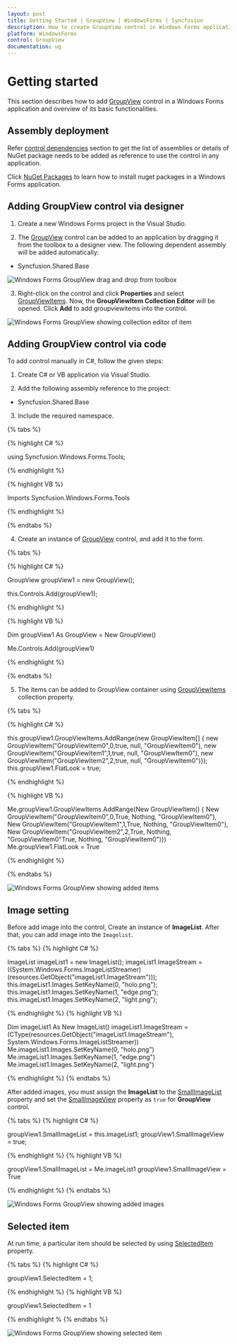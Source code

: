 ```yaml
---
layout: post
title: Getting Started | GroupView | WindowsForms | Syncfusion
description: How to create GroupView control in Windows Forms application.
platform: WindowsForms
control: GroupView
documentation: ug
---
```

# Getting started

This section describes how to add [GroupView](https://help.syncfusion.com/cr/cref_files/windowsforms/Syncfusion.Shared.Base~Syncfusion.Windows.Forms.Tools.GroupView.html) control in a Windows Forms application and overview of its basic functionalities.

## Assembly deployment

Refer [control dependencies](https://help.syncfusion.com/windowsforms/control-dependencies#groupview) section to get the list of assemblies or details of NuGet package needs to be added as reference to use the control in any application.
 
Click [NuGet Packages](https://help.syncfusion.com/windowsforms/visual-studio-integration/nuget-packages) to learn how to install nuget packages in a Windows Forms application.

## Adding GroupView control via designer

1) Create a new Windows Forms project in the Visual Studio.

2) The [GroupView](https://help.syncfusion.com/cr/windowsforms/Syncfusion.Shared.Base~Syncfusion.Windows.Forms.Tools.GroupView.html) control can be added to an application by dragging it from the toolbox to a designer view. The following dependent assembly will be added automatically:

* Syncfusion.Shared.Base

![Windows Forms GroupView drag and drop from toolbox](Overview_images/GroupView_img1.png)

3) Right-click on the control and click **Properties** and select [GroupViewItems](https://help.syncfusion.com/cr/cref_files/windowsforms/Syncfusion.Shared.Base~Syncfusion.Windows.Forms.Tools.GroupView~GroupViewItems.html). Now, the **GroupViewItem Collection Editor** will be opened. Click **Add** to add groupviewitems into the control.

![Windows Forms GroupView showing collection editor of item](GettingStarted_images/GroupView_collectioneditor.png)

## Adding GroupView control via code

To add control manually in C#, follow the given steps:

1) Create C# or VB application via Visual Studio.

2) Add the following assembly reference to the project:

* Syncfusion.Shared.Base

3) Include the required namespace.

{% tabs %}

{% highlight C# %}

using Syncfusion.Windows.Forms.Tools;

{% endhighlight  %}

{% highlight VB %}

Imports Syncfusion.Windows.Forms.Tools

{% endhighlight  %}

{% endtabs %} 

4) Create an instance of [GroupView](https://help.syncfusion.com/cr/windowsforms/Syncfusion.Shared.Base~Syncfusion.Windows.Forms.Tools.GroupView.html) control, and add it to the form.

{% tabs %}

{% highlight C# %}

GroupView groupView1 = new GroupView();

this.Controls.Add(groupView1);

{% endhighlight %}

{% highlight VB %}

Dim groupView1 As GroupView = New GroupView()

Me.Controls.Add(groupView1)

{% endhighlight %}

{% endtabs %}

5) The items can be added to GroupView container using [GroupViewItems](https://help.syncfusion.com/cr/cref_files/windowsforms/Syncfusion.Shared.Base~Syncfusion.Windows.Forms.Tools.GroupView~GroupViewItems.html) collection property.

{% tabs %}

{% highlight C# %}

this.groupView1.GroupViewItems.AddRange(new GroupViewItem[] {
            new GroupViewItem("GroupViewItem0",0,true, null, "GroupViewItem0"),
            new GroupViewItem("GroupViewItem1",1,true, null, "GroupViewItem0"),
            new GroupViewItem("GroupViewItem2",2,true, null, "GroupViewItem0")});
this.groupView1.FlatLook = true;

{% endhighlight %}

{% highlight VB %}

Me.groupView1.GroupViewItems.AddRange(New GroupViewItem() { 
            New GroupViewItem("GroupViewItem0",0,True, Nothing, "GroupViewItem0"), 
            New GroupViewItem("GroupViewItem1",1,True, Nothing, "GroupViewItem0"), 
            New GroupViewItem("GroupViewItem2",2,True, Nothing, "GroupViewItem0"True, Nothing, "GroupViewItem0")})
Me.groupView1.FlatLook = True

{% endhighlight %}

{% endtabs %}

![Windows Forms GroupView showing added items](GettingStarted_images/GroupView_items.png)

## Image setting

Before add image into the control, Create an instance of **ImageList**. After that, you can add image into the `Imagelist`.

{% tabs %}
{% highlight C# %}

ImageList imageList1 = new ImageList();
imageList1.ImageStream = ((System.Windows.Forms.ImageListStreamer)(resources.GetObject("imageList1.ImageStream")));
this.imageList1.Images.SetKeyName(0, "holo.png");
this.imageList1.Images.SetKeyName(1, "edge.png");
this.imageList1.Images.SetKeyName(2, "light.png");

{% endhighlight %}
{% highlight VB %}

Dim imageList1 As New ImageList()
imageList1.ImageStream = (CType(resources.GetObject("imageList1.ImageStream"), System.Windows.Forms.ImageListStreamer))
Me.imageList1.Images.SetKeyName(0, "holo.png")
Me.imageList1.Images.SetKeyName(1, "edge.png")
Me.imageList1.Images.SetKeyName(2, "light.png")

{% endhighlight %}
{% endtabs %}

After added images, you must assign the **ImageList** to the [SmallImageList](https://help.syncfusion.com/cr/windowsforms/Syncfusion.Shared.Base~Syncfusion.Windows.Forms.Tools.GroupView~SmallImageList.html) property and set the [SmallImageView](https://help.syncfusion.com/cr/windowsforms/Syncfusion.Shared.Base~Syncfusion.Windows.Forms.Tools.GroupView~SmallImageView.html) property as `true` for **GroupView** control.

{% tabs %}
{% highlight C# %}

groupView1.SmallImageList = this.imageList1;
groupView1.SmallImageView = true;

{% endhighlight %}
{% highlight VB %}

groupView1.SmallImageList = Me.imageList1
groupView1.SmallImageView = True

{% endhighlight %}
{% endtabs %}

![Windows Forms GroupView showing added images](GettingStarted_images/GroupView_images.png)

## Selected item

At run time, a particular item should be selected by using [SelectedItem](https://help.syncfusion.com/cr/windowsforms/Syncfusion.Shared.Base~Syncfusion.Windows.Forms.Tools.GroupView~SelectedItem.html) property.

{% tabs %}
{% highlight C# %}

groupView1.SelectedItem = 1;

{% endhighlight %}
{% highlight VB %}

groupView1.SelectedItem = 1

{% endhighlight %
{% endtabs %}

![Windows Forms GroupView showing selected item](GettingStarted_images/GroupView_selectitem.png)

